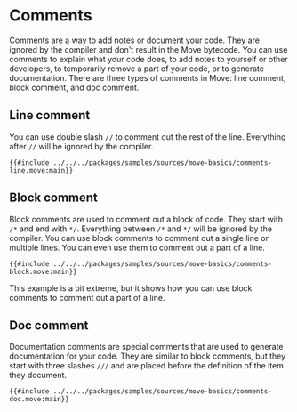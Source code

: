 # Comments

<!--

Chapter: Basic Syntax
Goal: Introduce comments.
Notes:
    - doc comments are used in docgen
    - only public members are documented
    - doc comments are placed in between attributes and the definition
    - doc comments are allowed for: modules, structs, functions, constants
    - give an example of how doc comments are translated
 -->

Comments are a way to add notes or document your code. They are ignored by the compiler and don't
result in the Move bytecode. You can use comments to explain what your code does, to add notes to
yourself or other developers, to temporarily remove a part of your code, or to generate
documentation. There are three types of comments in Move: line comment, block comment, and doc
comment.

## Line comment

You can use double slash `//` to comment out the rest of the line. Everything after `//` will be
ignored by the compiler.

```Move
{{#include ../../../packages/samples/sources/move-basics/comments-line.move:main}}
```

## Block comment

Block comments are used to comment out a block of code. They start with `/*` and end with `*/`.
Everything between `/*` and `*/` will be ignored by the compiler. You can use block comments to
comment out a single line or multiple lines. You can even use them to comment out a part of a line.

```Move
{{#include ../../../packages/samples/sources/move-basics/comments-block.move:main}}
```

This example is a bit extreme, but it shows how you can use block comments to comment out a part of
a line.

## Doc comment

Documentation comments are special comments that are used to generate documentation for your code.
They are similar to block comments, but they start with three slashes `///` and are placed before
the definition of the item they document.

```Move
{{#include ../../../packages/samples/sources/move-basics/comments-doc.move:main}}
```

<!-- TODO: docgen, which members are in the documentation -->
